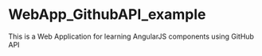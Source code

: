 # WebApp_GithubAPI_example
This is a Web Application for learning AngularJS components using GitHub API
